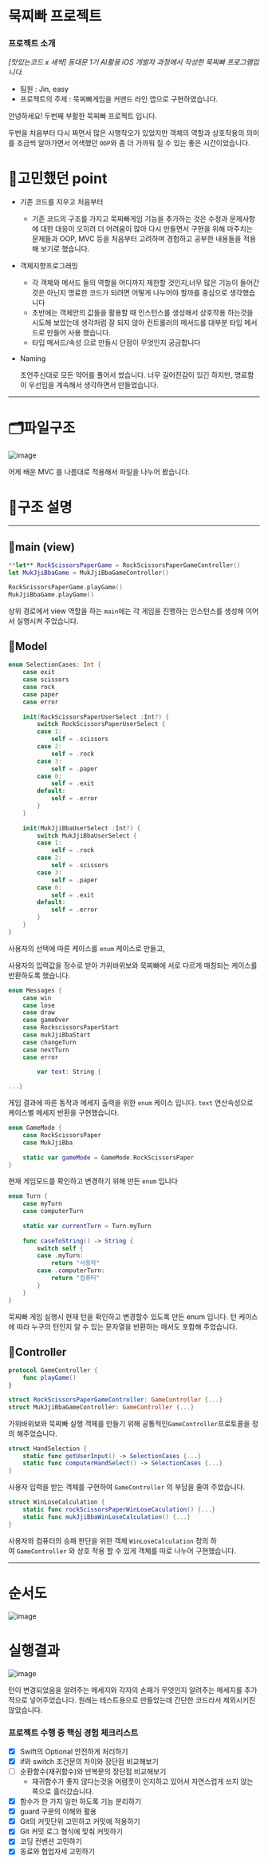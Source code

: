 # 묵찌빠 프로젝트

### 프로젝트 소개

*[맛있는코드 x 새싹] 동대문 1기 AI활용 iOS 개발자 과정에서 작성한 묵찌빠 프로그램입니다.*

- 팀원 : Jin, easy
- 프로젝트의 주제 : 묵찌빠게임을 커맨드 라인 앱으로 구현하였습니다.

안녕하세요! 두번째 부활한 묵찌빠 프로젝트 입니다.

두번을 처음부터 다시 짜면서 많은 시행착오가 있었지만 객체의 역할과 상호작용의 의미를 조금씩 알아가면서 어색했던 `OOP`와 좀 더 가까워 질 수 있는 좋은 시간이었습니다.

# 🤔고민했던 point

- 기존 코드를 지우고 처음부터
    - 기존 코드의 구조를 가지고 묵찌빠게임 기능을 추가하는 것은 수정과 문제사항에 대한 대응이 오히려 더 어려움이 많아 다시 만들면서 구현을 위해 마주치는 문제들과 OOP, MVC 등을  처음부터 고려하며 경험하고 공부한 내용들을 적용해 보기로 했습니다.

- 객체지향프로그래밍
    - 각 객체와 메서드 들의 역할을 어디까지 제한할 것인지,너무 많은 기능이 들어간것은 아닌지 명료한 코드가 되려면 어떻게 나누어야 할까를 중심으로 생각했습니다
    - 초반에는 객체안의 값들을 활용할 때 인스턴스를 생성해서 상호작용 하는것을 시도해 보았는데 생각처럼 잘 되지 않아 컨트롤러의 메서드를 대부분 타입 메서드로 만들어 사용 했습니다.
    - 타입 메서드/속성 으로 만들시 단점이 무엇인지 궁금합니다
- Naming
    
    조언주신대로 모든 약어를 풀어서 썼습니다. 너무 길어진감이 있긴 하지만, 명료함이 우선임을 계속해서 생각하면서 만들었습니다.
    

---

# 🗂️파일구조

![image](https://github.com/wlsdud-dev/ios-rock-scissor-paper/assets/92171561/b33514b5-b685-4731-8aa5-ec3d529f9210)



어제 배운 MVC 를 나름대로 적용해서 파일을 나누어 봤습니다.

# 💬구조 설명

---

## 🔸main (view)

```swift
**let** RockScissorsPaperGame = RockScissorsPaperGameController()
let MukJjiBbaGame = MukJjiBbaGameController()

RockScissorsPaperGame.playGame()
MukJjiBbaGame.playGame()
```

상위 경로에서 view 역할을 하는 `main`에는 각 게임을 진행하는 인스턴스를 생성해 이어서 실행시켜 주었습니다.

## 🔸Model

```swift
enum SelectionCases: Int {
    case exit
    case scissors
    case rock
    case paper
    case error
    
    init(RockScissorsPaperUserSelect :Int?) {
        switch RockScissorsPaperUserSelect {
        case 1:
            self = .scissors
        case 2:
            self = .rock
        case 3:
            self = .paper
        case 0:
            self = .exit
        default:
            self = .error
        }
    }
    
    init(MukJjiBbaUserSelect :Int?) {
        switch MukJjiBbaUserSelect {
        case 1:
            self = .rock
        case 2:
            self = .scissors
        case 3:
            self = .paper
        case 0:
            self = .exit
        default:
            self = .error
        }
    }
}
```

사용자의 선택에 따른 케이스를 `enum` 케이스로 만들고, 

사용자의 입력값을 정수로 받아 가위바위보와 묵찌빠에 서로 다르게 매칭되는 케이스를 반환하도록 했습니다.

```swift
enum Messages {
    case win
    case lose
    case draw
    case gameOver
    case RockscissorsPaperStart
    case mukJjiBbaStart
    case changeTurn
    case nextTurn
    case error
		
		var text: String {

...}
```

게임 결과에 따른 동작과 메세지 출력을 위한 `enum` 케이스 입니다. `text` 연산속성으로 케이스별 메세지 반환을 구현했습니다.

```swift
enum GameMode {
    case RockScissorsPaper
    case MukJjiBba
    
    static var gameMode = GameMode.RockScissorsPaper
}
```

현재 게임모드를 확인하고 변경하기 위해 만든 `enum` 입니다

```swift
enum Turn {
    case myTurn
    case computerTurn
    
    static var currentTurn = Turn.myTurn
    
    func caseToString() -> String {
        switch self {
        case .myTurn:
            return "사용자"
        case .computerTurn:
            return "컴퓨터"
        }
    }
}
```

묵찌빠 게임 실행시 현재 턴을 확인하고 변경할수 있도록 만든 enum 입니다. 턴 케이스에 따라 누구의 턴인지 알 수 있는 문자열을 반환하는 메서도 포함해 주었습니다.

## 🔸Controller

```swift
protocol GameController {
	func playGame()
}

struct RockScissorsPaperGameController: GameController {...}
struct MukJjiBbaGameController: GameController {...}
```

가위바위보와 묵찌빠 실행 객체를 만들기 위해 공통적인`GameController`프로토콜을 정의 해주었습니다.

```swift
struct HandSelection {
	static func getUserInput() -> SelectionCases {...}
	static func computerHandSelect() -> SelectionCases {...}
}
```

사용자 입력을 받는 객체를 구현하여 `GameController` 의 부담을 줄여 주었습니다.

```swift
struct WinLoseCalculation {
	static func rockScissorsPaperWinLoseCaculation() {...}
	static func mukJjiBbaWinLoseCalculation() {...}
}
```

사용자와 컴퓨터의 승패 판단을 위한 객체 `WinLoseCalculation` 정의 하여 `GameController` 와 상호 작용 할 수 있게 객체를 따로 나누어 구현했습니다.

---

# 순서도

![image](https://github.com/wlsdud-dev/ios-rock-scissor-paper/assets/92171561/52aece3a-ab61-4fe6-a70e-10795c317201)

# 실행결과

![image](https://github.com/wlsdud-dev/ios-rock-scissor-paper/assets/92171561/31b2128e-04a4-43b4-8a5a-d05893aa54d1)

턴이 변경되었음을 알려주는 메세지와 각자의 손패가 무엇인지 알려주는 메세지를 추가적으로 넣어주었습니다. 원래는 테스트용으로 만들었는데 간단한 코드라서 제외시키진 않았습니다.

### ****프로젝트 수행 중 핵심 경험 체크리스트****

- [x]  Swift의 Optional 안전하게 처리하기
- [x]  if와 switch 조건문의 차이와 장단점 비교해보기
- [ ]  순환함수(재귀함수)와 반복문의 장단점 비교해보기
    - 재귀함수가 좋지 않다는것을 어렴풋이 인지하고 있어서 자연스럽게 쓰지 않는쪽으로 흘러갔습니다.
- [x]  함수가 한 가지 일만 하도록 기능 분리하기
- [x]  guard 구문의 이해와 활용
- [x]  Git의 커밋단위 고민하고 커밋에 적용하기
- [x]  Git 커밋 로그 형식에 맞춰 커밋하기
- [x]  코딩 컨벤션 고민하기
- [x]  동료와 협업자세 고민하기
